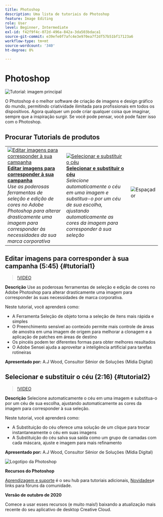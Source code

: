 ```yaml
---
title: Photoshop
description: Uma lista de tutoriais do Photoshop
feature: Image Editing
role: User
level: Beginner, Intermediate
exl-id: f42f9f4c-072d-496a-842a-3da503bdaca1
source-git-commit: e39efe0f7afc4e3e970ea7f2df57b51bf17123a6
workflow-type: tm+mt
source-wordcount: '340'
ht-degree: 0%

---
```


# Photoshop

![Tutorial: imagem principal](../assets/Photoshop.jpg)

O Photoshop é o melhor software de criação de imagens e design gráfico do mundo, permitindo criatividade ilimitada para profissionais em todos os dispositivos. Agora qualquer um pode criar qualquer coisa que imaginar, sempre que a inspiração surgir. Se você pode pensar, você pode fazer isso com o Photoshop.

## Procurar Tutorials de produtos

<table style="table-layout:fixed">
<tr>
 <td>
   <a href="photoshop.md#tutorial1">
      <img alt="Editar imagens para corresponder à sua campanha" src="../assets/PS_ObjectSelect_ContentAware_wood.jpg" />
   </a>
    <div>
   <a href="photoshop.md#tutorial1"><strong>Editar imagens para corresponder à sua campanha</strong></a>
    </div>
    <em>Use as poderosas ferramentas de seleção e edição de cores no Adobe Photoshop para alterar drasticamente uma imagem para corresponder às necessidades da sua marca corporativa</em>
    <br>
  </td>
  <td>
    <a href="photoshop.md#tutorial2">
        <img alt="Selecionar e substituir o céu" src="../assets/PS_Sky_Replace_wood.jpg" />
    </a>
    <div>
    <a href="photoshop.md#tutorial2"><strong>Selecionar e substituir o céu</strong></a>
    </div>
    <em>Selecione automaticamente o céu em uma imagem e substitua-o por um céu de sua escolha, ajustando automaticamente as cores da imagem para corresponder à sua seleção</em>
    <br>
  </td>
  <td>
    <img alt="Espaçador" src="../assets/Whitespacer.png" />
    <div>
    <br>
  </td>
</tr>
</table>

## Editar imagens para corresponder à sua campanha (5:45) {#tutorial1}

>[!VIDEO](https://video.tv.adobe.com/v/326950?hidetitle=true)

**Descrição**
Use as poderosas ferramentas de seleção e edição de cores no Adobe Photoshop para alterar drasticamente uma imagem para corresponder às suas necessidades de marca corporativa.

Neste tutorial, você aprenderá como:
* A Ferramenta Seleção de objeto torna a seleção de itens mais rápida e simples
* O Preenchimento sensível ao conteúdo permite mais controle de áreas de amostra em uma imagem de origem para melhorar a clonagem e a aplicação de patches em áreas de destino
* Os pincéis podem ter diferentes formas para obter melhores resultados
* O Adobe Sensei ajuda a aproveitar a inteligência artificial para tarefas rotineiras

**Apresentado por:**
A.J Wood, Consultor Sênior de Soluções (Mídia Digital)

## Selecionar e substituir o céu (2:16) {#tutorial2}

>[!VIDEO](https://video.tv.adobe.com/v/326953?hidetitle=true)

**Descrição**
Selecione automaticamente o céu em uma imagem e substitua-o por um céu de sua escolha, ajustando automaticamente as cores da imagem para corresponder à sua seleção.

Neste tutorial, você aprenderá como:
* A Substituição do céu oferece uma solução de um clique para trocar instantaneamente o céu em suas imagens
* A Substituição do céu salva sua saída como um grupo de camadas com cada máscara, ajuste e imagem para mais refinamento


**Apresentado por:**
A.J Wood, Consultor Sênior de Soluções (Mídia Digital)

![Logotipo da Photoshop](../assets/ps_appicon_96.png)

**Recursos do Photoshop**

[Aprendizagem e suporte](https://helpx.adobe.com/support/photoshop.html) é o seu hub para tutoriais adicionais, [Novidades](https://helpx.adobe.com/photoshop/using/whats-new.html)e links para fóruns da comunidade.

**Versão de outubro de 2020**

Comece a usar esses recursos (e muito mais!) baixando a atualização mais recente do seu aplicativo de desktop Creative Cloud.
